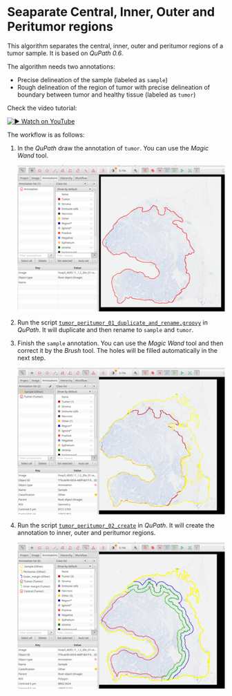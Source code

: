 # Seaparate Central, Inner, Outer and Peritumor regions

This algorithm separates the central, inner, outer and peritumor regions of a tumor sample. It is based on *QuPath 0.6*.


The algorithm needs two annotations:
- Precise delineation of the sample (labeled as `sample`)
- Rough delineation of the region of tumor with precise delineation of boundary between tumor and healthy tissue (labeled as `tumor`)

Check the video tutorial:

[![▶️ Watch on YouTube](https://img.youtube.com/vi/U68jLRkaqPs/0.jpg)](https://youtu.be/U68jLRkaqPs)

The workflow is as follows:

1) In the *QuPath* draw the annotation of `tumor`. You can use the *Magic Wand* tool. 

   ![step0](step0.png)
2) Run the script [`tumor_peritumor_01_duplicate_and_rename.groovy`](tumor_peritumor_01_duplicate_and_rename.groovy) in *QuPath*. It will duplicate and then rename to `sample` and `tumor`.

3) Finish the `sample` annotation. You can use the *Magic Wand* tool and then correct it by the *Brush* tool. The holes will be filled automatically in the next step.

   ![step3](step3.png)

4) Run the script [`tumor_peritumor_02_create`](tumor_peritumor_02_create.groovy) in *QuPath*. 
   It will create the  annotation to inner, outer and peritumor regions.

   ![final_step](final_step.png) 


